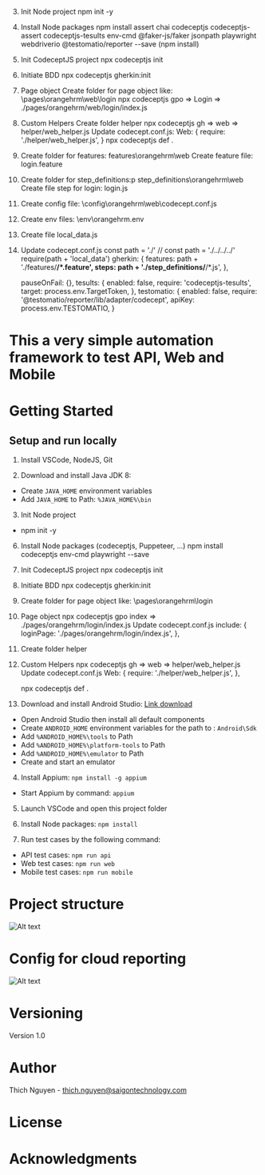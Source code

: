 3. Init Node project
npm init -y

6. Install Node packages
npm install assert chai codeceptjs codeceptjs-assert codeceptjs-tesults env-cmd @faker-js/faker jsonpath playwright webdriverio @testomatio/reporter --save
(npm install)

7. Init CodeceptJS project
npx codeceptjs init

8. Initiate BDD
npx codeceptjs gherkin:init

11. Page object
Create folder for page object like: \pages\orangehrm\web\login
npx codeceptjs gpo
=> Login => ./pages/orangehrm/web/login/index.js

18. Custom Helpers
Create folder helper
npx codeceptjs gh
=> web => helper/web_helper.js
Update codecept.conf.js:
    Web: {
      require: './helper/web_helper.js',
    }
npx codeceptjs def .

19. Create folder for features: features\orangehrm\web
Create feature file: login.feature

19. Create folder for step_definitions:p step_definitions\orangehrm\web
Create file step for login: login.js


20. Create config file: \config\orangehrm\web\codecept.conf.js
21. Create env files: \env\orangehrm\.env

22. Create file local_data.js
23. Update codecept.conf.js
const path = './'
// const path = './../../../'
require(path + 'local_data')
  gherkin: {
    features: path + './features/**/*.feature',
    steps: path + './step_definitions/**/*.js',
  },

    pauseOnFail: {},
    tesults: {
      enabled: false,
      require: 'codeceptjs-tesults',
      target: process.env.TargetToken,
      },
    testomatio: {
      enabled: false,
      require: '@testomatio/reporter/lib/adapter/codecept',
      apiKey: process.env.TESTOMATIO,
    }




# This a very simple automation framework to test API, Web and Mobile

# Getting Started

## Setup and run locally

1. Install VSCode, NodeJS, Git

2. Download and install Java JDK 8:
- Create `JAVA_HOME` environment variables
- Add `JAVA_HOME` to Path: `%JAVA_HOME%\bin`

3. Init Node project
- npm init -y

6. Install Node packages (codeceptjs, Puppeteer, ...)
	npm install codeceptjs env-cmd playwright --save

7. Init CodeceptJS project
	npx codeceptjs init


8. Initiate BDD
	npx codeceptjs gherkin:init

10. Create folder for page object like:
	\pages\orangehrm\login
11. Page object
	npx codeceptjs gpo
		index => ./pages/orangehrm/login/index.js
	Update codecept.conf.js
	include: {
      loginPage: './pages/orangehrm/login/index.js',
    },

16. Create folder helper

18. Custom Helpers
	npx codeceptjs gh	=> web => helper/web_helper.js
	Update codecept.conf.js
	Web: {
      require: './helper/web_helper.js',
    },

	npx codeceptjs def .


3.  Download and install Android Studio: [Link download](https://developer.android.com/studio)
- Open Android Studio then install all default components
- Create `ANDROID_HOME` environment variables for the path to : `Android\Sdk`
- Add `%ANDROID_HOME%\tools` to Path
- Add `%ANDROID_HOME%\platform-tools` to Path
- Add `%ANDROID_HOME%\emulator` to Path
- Create and start an emulator

4. Install Appium: `npm install -g appium`
- Start Appium by command: `appium`

5. Launch VSCode and open this project folder

6. Install Node packages: `npm install`

7. Run test cases by the following command:
- API test cases: `npm run api`
- Web test cases: `npm run web`
- Mobile test cases: `npm run mobile`

# Project structure
![Alt text](./assets/Project_Structure.png?raw=true "Project structure")

# Config for cloud reporting
![Alt text](./assets/Report.png?raw=true "Cloud reporting")

# Versioning
Version 1.0

# Author
Thich Nguyen - thich.nguyen@saigontechnology.com

# License

# Acknowledgments